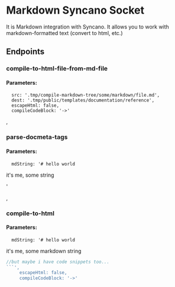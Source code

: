 # Markdown Syncano Socket

It is Markdown integration with Syncano. It allows you to work with markdown-formatted text (convert to html, etc.)

## Endpoints

### compile-to-html-file-from-md-file

#### Parameters:

      src: '.tmp/compile-markdown-tree/some/markdown/file.md',
      dest: '.tmp/public/templates/documentation/reference',
      escapeHtml: false,
      compileCodeBlock: '->'

,
### parse-docmeta-tags

#### Parameters:

      mdString: '# hello world
 it's me, <docmeta name="foo" value="bar"/> 
 some string 

'

,
### compile-to-html

#### Parameters:

      mdString: '# hello world
 it's me, some markdown string 

 ```js
//but maybe i have code snippets too...
```',
      escapeHtml: false,
      compileCodeBlock: '->'

